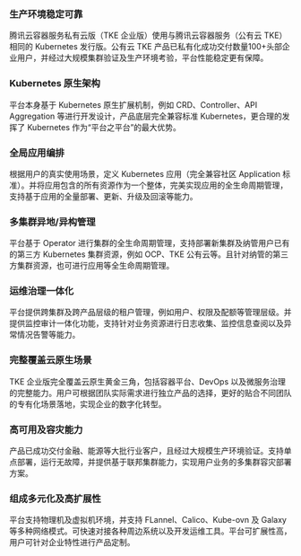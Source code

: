 
### 生产环境稳定可靠
腾讯云容器服务私有云版（TKE 企业版）使用与腾讯云容器服务（公有云 TKE）相同的 Kubernetes 发行版。公有云 TKE 产品已私有化成功交付数量100+头部企业用户，并经过大规模集群验证及生产环境考验，平台性能稳定更有保障。


### Kubernetes 原生架构
平台本身基于 Kubernetes 原生扩展机制，例如 CRD、Controller、API Aggregation 等进行开发设计，产品底层完全兼容标准 Kubernetes，更合理的发挥了 Kubernetes 作为“平台之平台”的最大优势。

### 全局应用编排
根据用户的真实使用场景，定义 Kubernetes 应用（完全兼容社区 Application 标准）。并将应用包含的所有资源作为一个整体，完美实现应用的全生命周期管理，支持基于应用的全量部署、更新、升级及回滚等能力。

### 多集群异地/异构管理
平台基于 Operator 进行集群的全生命周期管理，支持部署新集群及纳管用户已有的第三方 Kubernetes 集群资源，例如 OCP、TKE 公有云等。且针对纳管的第三方集群资源，也可进行应用等全生命周期管理。

### 运维治理一体化
平台提供跨集群及跨产品层级的租户管理，例如用户、权限及配额等管理层级。并提供监控审计一体化功能，支持针对业务资源进行日志收集、监控信息查阅以及异常情况告警等能力。

### 完整覆盖云原生场景
TKE 企业版完全覆盖云原生黄金三角，包括容器平台、DevOps 以及微服务治理的完整能力。用户可根据团队实际需求进行独立产品的选择，更好的贴合不同团队的专有化场景落地，实现企业的数字化转型。

### 高可用及容灾能力
产品已成功交付金融、能源等大批行业客户，且经过大规模生产环境验证。支持单点部署，运行无故障，并提供基于联邦集群能力，实现用户业务的多集群容灾部署方案。

### 组成多元化及高扩展性
平台支持物理机及虚拟机环境，并支持 FLannel、Calico、Kube-ovn 及 Galaxy 等多种网络模式。可快速对接各种周边系统以及开发运维工具。平台可扩展性高，用户可针对企业特性进行产品定制。



